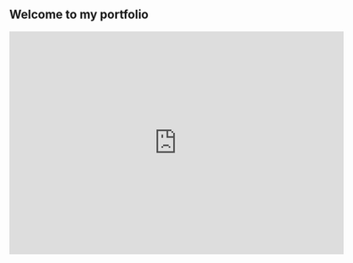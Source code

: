 ## Welcome to my portfolio



<iframe style="border: none;" height="400" width="600" src="http://map.internetofproduction.org/maps/17/embed"></iframe>
